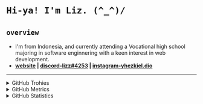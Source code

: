 
# `Hi-ya! I'm Liz. (^_^)/ `

## `overview`

- I'm from Indonesia, and currently attending a Vocational high school majoring in software enginnering with a keen interest in web development.
- **[website](lichking112.github.io/) | [discord-lizz#4253](https://discord.io/giid) | [instagram-yhezkiel.dio](https://www.instagram.com/yhezkiel.dio/)**

<hr>

<details>
  <summary>GitHub Trohies</summary>
  <br>
  <p align="center">
    <img alt="LichKing112's Github Trophies" src="https://github-profile-trophy.vercel.app/?username=LichKing112&theme=onedark" />
  </p>
</details>

<details>
  <summary>GitHub Metrics</summary>
  <br>
  <p align="center">
    <img alt="LichKing112's Github Metrics" src="https://github.com/LichKing112/LichKing112/blob/master/github-metrics.svg" />
  </p>
</details>

<details>
  <summary>GitHub Statistics</summary>
  <br>
  <p align="center">
    <img alt="LichKing112's Github Stats" src="https://github-readme-stats.vercel.app/api?username=lichking112&theme=gotham&show_icons=true" />
    <img alt="LichKing112's Github Top Languages" src="https://github-readme-stats.vercel.app/api/top-langs/?username=lichking112&theme=gotham&layout=compact" />
  </p>
</details>


